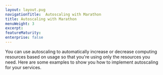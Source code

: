 ```yaml
---
layout: layout.pug
navigationTitle:  Autoscaling with Marathon
title: Autoscaling with Marathon
menuWeight: 3
excerpt:
featureMaturity:
enterprise: false
---
```



You can use autoscaling to automatically increase or decrease computing resources based on usage so that you're using only the resources you need. Here are some examples to show you how to implement autoscaling for your services.
